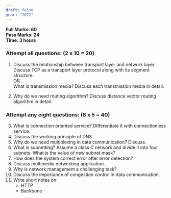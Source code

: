 ```yaml
---
draft: false
year: "2072"
---
```


**Full Marks: 60**\
**Pass Marks: 24**\
**Time: 3 hours**

### Attempt all questions: (2 x 10 = 20)

1. Discuss the relationship between transport layer and network layer. Discuss TCP as a transport layer protocol along with its segment structure.\
   OR\
   What is transmission media? Discuss each transmission media in detail.

2. Why do we need routing algorithm? Discuss distance vector routing algorithm in detail.

### Attempt any eight questions: (8 x 5 = 40)

3. What is connection oriented service? Differentiate it with connectionless service.
4. Discuss the working principle of DNS.
5. Why do we need multiplexing in data communication? Discuss.
6. What is subnetting? Assume a class C network and divide it into four subnets. What is the value of new subnet mask?
7. How does the system correct error after error detection?
8. Discuss multimedia networking application.
9. Why is network management a challenging task?
10. Discuss the importance of congestion control in data communication.
11. Write short notes on:
    - HTTP
    - Backbone
